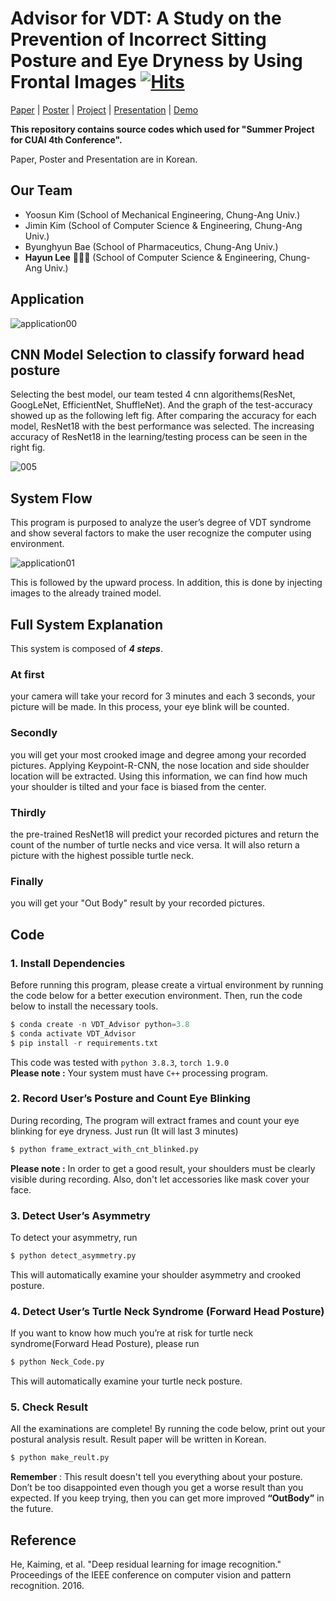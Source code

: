 # Advisor for VDT: A Study on the Prevention of Incorrect Sitting Posture and Eye Dryness by Using Frontal Images [![Hits](https://hits.seeyoufarm.com/api/count/incr/badge.svg?url=https%3A%2F%2Fgithub.com%2FCUAI-CAU%2FIs_Your_Neck_OK-&count_bg=%2379C83D&title_bg=%23555555&icon=&icon_color=%23E7E7E7&title=hits&edge_flat=false)](https://hits.seeyoufarm.com)

[Paper](https://drive.google.com/file/d/1RAxAUGAC_okJ7tXQWkRe5mHfNC7nVdcs/view?usp=sharing) | [Poster](https://drive.google.com/file/d/1tpvUc9PQ5YgTljxyEAmA1LQbahQdIV66/view?usp=sharing) | [Project](https://drive.google.com/file/d/1V2NKEeIwxjkrew77IdaMgwsFWY_Eqowb/view?usp=sharing) | [Presentation](https://www.youtube.com/watch?v=MIXmdktvD-4) | [Demo](https://drive.google.com/file/d/1Ffyi54A5QsdlJta3sYhBqTVU_O0GHTVq/view?usp=sharing)

**This repository contains source codes which used for "Summer Project for CUAI 4th Conference".**

Paper, Poster and Presentation are in Korean.


## Our Team
- Yoosun Kim (School of Mechanical Engineering, Chung-Ang Univ.)
- Jimin Kim (School of Computer Science & Engineering, Chung-Ang Univ.)
- Byunghyun Bae (School of Pharmaceutics, Chung-Ang Univ.)
- **Hayun Lee** 🙋🏻‍♀️ (School of Computer Science & Engineering, Chung-Ang Univ.)

## Application

![application00](https://user-images.githubusercontent.com/87100682/131342705-6c3c2898-0d9a-4ca0-a870-6c88cfdd368e.jpg)


## CNN Model Selection to classify forward head posture

Selecting the best model, our team tested 4 cnn algorithems(ResNet, GoogLeNet, EfficientNet, ShuffleNet). And the graph of the test-accuracy showed up as the following left fig. After comparing the accuracy for each model, ResNet18 with the best performance was selected. The increasing accuracy of ResNet18 in the learning/testing process can be seen in the right fig.  

![005](https://user-images.githubusercontent.com/87100682/131344931-a3f06737-d7b5-4a8e-a973-91bb3be5627e.jpg)


## System Flow

This program is purposed to analyze the user’s degree of VDT syndrome and show several factors to make the user recognize the computer using environment.

![application01](https://user-images.githubusercontent.com/87100682/131342794-3b844fb7-f092-4f48-a0d8-3a5f4dd19f9a.jpg)

This is followed by the upward process.
In addition, this is done by injecting images to the already trained model.


## Full System Explanation

This system is composed of ***4 steps***.

### **At first**
your camera will take your record for 3 minutes and each 3 seconds, your picture will be made. In this process, your eye blink will be counted.

### **Secondly**
you will get your most crooked image and degree among your recorded pictures.
Applying Keypoint-R-CNN, the nose location and side shoulder location will be extracted. Using this information, we can find how much your shoulder is tilted and your face is biased from the center.

### **Thirdly**
the pre-trained ResNet18 will predict your recorded pictures and return the count of the number of turtle necks and vice versa. It will also return a picture with the highest possible turtle neck.

### **Finally** 
you will get your "Out Body" result by your recorded pictures.


## Code

### 1. Install Dependencies 

Before running this program, please create a virtual environment by running the code below for a better execution environment. Then, run the code below to install the necessary tools.

```python
$ conda create -n VDT_Advisor python=3.8
$ conda activate VDT_Advisor
$ pip install -r requirements.txt
```
This code was tested with `python 3.8.3`, `torch 1.9.0`  
**Please note :** Your system must have `C++` processing program.

### 2. Record User’s Posture and Count Eye Blinking

 During recording, The program will extract frames and count your eye blinking for eye dryness. Just run (It will last 3 minutes)
```python
$ python frame_extract_with_cnt_blinked.py
```
**Please note :** In order to get a good result, your shoulders must be clearly visible during recording. Also, don't let accessories like mask cover your face.

### 3. Detect User’s Asymmetry

To detect your asymmetry, run
```python
$ python detect_asymmetry.py
```
This will automatically examine your shoulder asymmetry and crooked posture.

### 4. Detect User’s Turtle Neck Syndrome (Forward Head Posture)

If you want to know how much you’re at risk for turtle neck syndrome(Forward Head Posture), please run
```python
$ python Neck_Code.py
```
This will automatically examine your turtle neck posture.

### 5. Check Result

All the examinations are complete!
By running the code below, print out your postural analysis result. Result paper will be written in Korean.
```python
$ python make_reult.py
```
**Remember** : This result doesn't tell you everything about your posture. Don’t be too disappointed even though you get a worse result than you expected.  If you keep trying, then you can get more improved **“OutBody”** in the future.


## Reference

He, Kaiming, et al. "Deep residual learning for image recognition." Proceedings of the IEEE conference on computer vision and pattern recognition. 2016.

